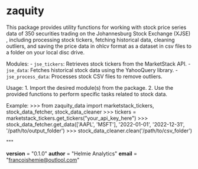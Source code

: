 # zaquity

This package provides utility functions for working with stock price series data of 350 securities trading on the Johannesburg Stock Exchange (XJSE) , including processing stock tickers, fetching historical data, cleaning outliers, and saving the price data in ohlcv format as a dataset in csv files to a folder on your local disc drive.

Modules:
    - `jse_tickers`: Retrieves stock tickers from the MarketStack API.
    - `jse_data`: Fetches historical stock data using the YahooQuery library.
    - `jse_process_data`: Processes stock CSV files to remove outliers.

Usage:
    1. Import the desired module(s) from the package.
    2. Use the provided functions to perform specific tasks related to stock data.

Example:
    >>> from zaquity_data import marketstack_tickers, stock_data_fetcher, stock_data_cleaner
    >>> tickers = marketstack_tickers.get_tickers("your_api_key_here")
    >>> stock_data_fetcher.get_data(['AAPL', 'MSFT'], '2022-01-01', '2022-12-31', '/path/to/output_folder')
    >>> stock_data_cleaner.clean('/path/to/csv_folder')

"""

__version__ = "0.1.0"
__author__ = "Helmie Analytics"
__email__ = "francoishemie@outlool.com"
